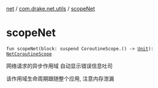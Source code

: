 [net](../index.md) / [com.drake.net.utils](index.md) / [scopeNet](./scope-net.md)

# scopeNet

`fun scopeNet(block: suspend CoroutineScope.() -> `[`Unit`](https://kotlinlang.org/api/latest/jvm/stdlib/kotlin/-unit/index.html)`): `[`NetCoroutineScope`](../com.drake.net.scope/-net-coroutine-scope/index.md)

网络请求的异步作用域
自动显示错误信息吐司

该作用域生命周期跟随整个应用, 注意内存泄漏


